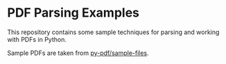 # PDF Parsing Examples

This repository contains some sample techniques for parsing and working with PDFs in Python.

Sample PDFs are taken from [py-pdf/sample-files](https://github.com/py-pdf/sample-files).
